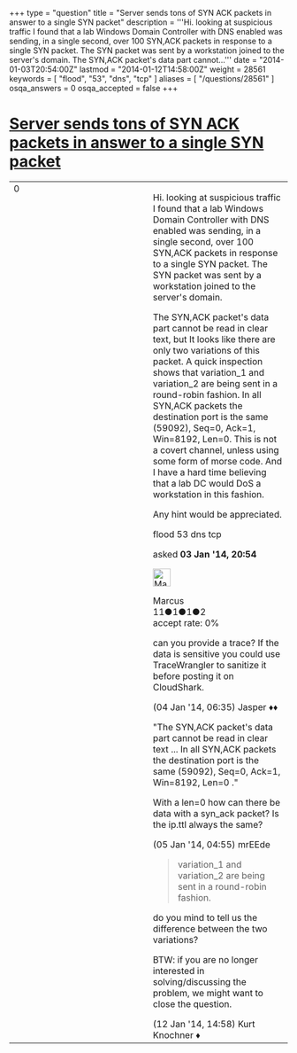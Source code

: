 +++
type = "question"
title = "Server sends tons of SYN ACK packets in answer to a single SYN packet"
description = '''Hi. looking at suspicious traffic I found that a lab Windows Domain Controller with DNS enabled was sending, in a single second, over 100 SYN,ACK packets in response to a single SYN packet. The SYN packet was sent by a workstation joined to the server&#x27;s domain.  The SYN,ACK packet&#x27;s data part cannot...'''
date = "2014-01-03T20:54:00Z"
lastmod = "2014-01-12T14:58:00Z"
weight = 28561
keywords = [ "flood", "53", "dns", "tcp" ]
aliases = [ "/questions/28561" ]
osqa_answers = 0
osqa_accepted = false
+++

<div class="headNormal">

# [Server sends tons of SYN ACK packets in answer to a single SYN packet](/questions/28561/server-sends-tons-of-syn-ack-packets-in-answer-to-a-single-syn-packet)

</div>

<div id="main-body">

<div id="askform">

<table id="question-table" style="width:100%;"><colgroup><col style="width: 50%" /><col style="width: 50%" /></colgroup><tbody><tr class="odd"><td style="width: 30px; vertical-align: top"><div class="vote-buttons"><span id="post-28561-upvote" class="ajax-command post-vote up" rel="nofollow" title="I like this post (click again to cancel)"> </span><div id="post-28561-score" class="post-score" title="current number of votes">0</div><span id="post-28561-downvote" class="ajax-command post-vote down" rel="nofollow" title="I dont like this post (click again to cancel)"> </span> <span id="favorite-mark" class="ajax-command favorite-mark" rel="nofollow" title="mark/unmark this question as favorite (click again to cancel)"> </span><div id="favorite-count" class="favorite-count"></div></div></td><td><div id="item-right"><div class="question-body"><p>Hi. looking at suspicious traffic I found that a lab Windows Domain Controller with DNS enabled was sending, in a single second, over 100 SYN,ACK packets in response to a single SYN packet. The SYN packet was sent by a workstation joined to the server's domain.</p><p>The SYN,ACK packet's data part cannot be read in clear text, but It looks like there are only two variations of this packet. A quick inspection shows that variation_1 and variation_2 are being sent in a round-robin fashion. In all SYN,ACK packets the destination port is the same (59092), Seq=0, Ack=1, Win=8192, Len=0. This is not a covert channel, unless using some form of morse code. And I have a hard time believing that a lab DC would DoS a workstation in this fashion.</p><p>Any hint would be appreciated.</p></div><div id="question-tags" class="tags-container tags"><span class="post-tag tag-link-flood" rel="tag" title="see questions tagged &#39;flood&#39;">flood</span> <span class="post-tag tag-link-53" rel="tag" title="see questions tagged &#39;53&#39;">53</span> <span class="post-tag tag-link-dns" rel="tag" title="see questions tagged &#39;dns&#39;">dns</span> <span class="post-tag tag-link-tcp" rel="tag" title="see questions tagged &#39;tcp&#39;">tcp</span></div><div id="question-controls" class="post-controls"></div><div class="post-update-info-container"><div class="post-update-info post-update-info-user"><p>asked <strong>03 Jan '14, 20:54</strong></p><img src="https://secure.gravatar.com/avatar/03ad002cc5653364d596627b4e6143b6?s=32&amp;d=identicon&amp;r=g" class="gravatar" width="32" height="32" alt="Marcus&#39;s gravatar image" /><p><span>Marcus</span><br />
<span class="score" title="11 reputation points">11</span><span title="1 badges"><span class="badge1">●</span><span class="badgecount">1</span></span><span title="1 badges"><span class="silver">●</span><span class="badgecount">1</span></span><span title="2 badges"><span class="bronze">●</span><span class="badgecount">2</span></span><br />
<span class="accept_rate" title="Rate of the user&#39;s accepted answers">accept rate:</span> <span title="Marcus has no accepted answers">0%</span></p></div></div><div id="comments-container-28561" class="comments-container"><span id="28566"></span><div id="comment-28566" class="comment"><div id="post-28566-score" class="comment-score"></div><div class="comment-text"><p>can you provide a trace? If the data is sensitive you could use TraceWrangler to sanitize it before posting it on CloudShark.</p></div><div id="comment-28566-info" class="comment-info"><span class="comment-age">(04 Jan '14, 06:35)</span> <span class="comment-user userinfo">Jasper ♦♦</span></div></div><span id="28582"></span><div id="comment-28582" class="comment"><div id="post-28582-score" class="comment-score"></div><div class="comment-text"><p>"The SYN,ACK packet's data part cannot be read in clear text ... In all SYN,ACK packets the destination port is the same (59092), Seq=0, Ack=1, Win=8192, Len=0 ."</p><p>With a len=0 how can there be data with a syn_ack packet? Is the ip.ttl always the same?</p></div><div id="comment-28582-info" class="comment-info"><span class="comment-age">(05 Jan '14, 04:55)</span> <span class="comment-user userinfo">mrEEde</span></div></div><span id="28831"></span><div id="comment-28831" class="comment"><div id="post-28831-score" class="comment-score"></div><div class="comment-text"><blockquote><p>variation_1 and variation_2 are being sent in a round-robin fashion.</p></blockquote><p>do you mind to tell us the difference between the two variations?</p><p>BTW: if you are no longer interested in solving/discussing the problem, we might want to close the question.</p></div><div id="comment-28831-info" class="comment-info"><span class="comment-age">(12 Jan '14, 14:58)</span> <span class="comment-user userinfo">Kurt Knochner ♦</span></div></div></div><div id="comment-tools-28561" class="comment-tools"></div><div class="clear"></div><div id="comment-28561-form-container" class="comment-form-container"></div><div class="clear"></div></div></td></tr></tbody></table>

</div>

</div>

